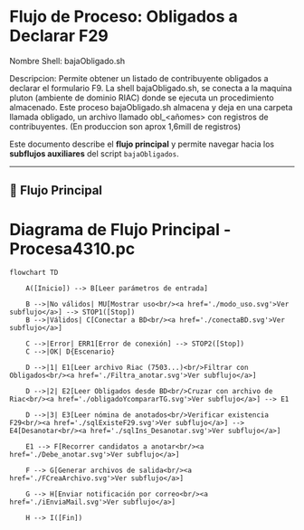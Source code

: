 # Flujo de Proceso: Obligados a Declarar F29

Nombre Shell: bajaObligado.sh

Descripcion: Permite obtener un listado de contribuyente obligados a declarar el formulario F9. La shell bajaObligado.sh, se conecta a la maquina pluton (ambiente de dominio RIAC)
donde se ejecuta un procedimiento almacenado. Este proceso bajaObligado.sh almacena y deja en una carpeta llamada obligado, un archivo llamado obl_<añomes> con registros de contribuyentes. (En produccion son aprox 1,6mill de registros) 

Este documento describe el **flujo principal** y permite navegar hacia los **subflujos auxiliares** del script `bajaObligados`.

---

## 🔹 Flujo Principal

# Diagrama de Flujo Principal - Procesa4310.pc

```mermaid
flowchart TD

    A([Inicio]) --> B[Leer parámetros de entrada]

    B -->|No válidos| MU[Mostrar uso<br/><a href='./modo_uso.svg'>Ver subflujo</a>] --> STOP1([Stop])
    B -->|Válidos| C[Conectar a BD<br/><a href='./conectaBD.svg'>Ver subflujo</a>]

    C -->|Error| ERR1[Error de conexión] --> STOP2([Stop])
    C -->|OK| D{Escenario}

    D -->|1| E1[Leer archivo Riac (7503...)<br/>Filtrar con Obligados<br/><a href='./Filtra_anotar.svg'>Ver subflujo</a>]

    D -->|2| E2[Leer Obligados desde BD<br/>Cruzar con archivo de Riac<br/><a href='./obligadoYcompararTG.svg'>Ver subflujo</a>] --> E1

    D -->|3| E3[Leer nómina de anotados<br/>Verificar existencia F29<br/><a href='./sqlExisteF29.svg'>Ver subflujo</a>] --> E4[Desanotar<br/><a href='./sqlIns_Desanotar.svg'>Ver subflujo</a>]

    E1 --> F[Recorrer candidatos a anotar<br/><a href='./Debe_anotar.svg'>Ver subflujo</a>]

    F --> G[Generar archivos de salida<br/><a href='./FCreaArchivo.svg'>Ver subflujo</a>]

    G --> H[Enviar notificación por correo<br/><a href='./iEnviaMail.svg'>Ver subflujo</a>]

    H --> I([Fin])





